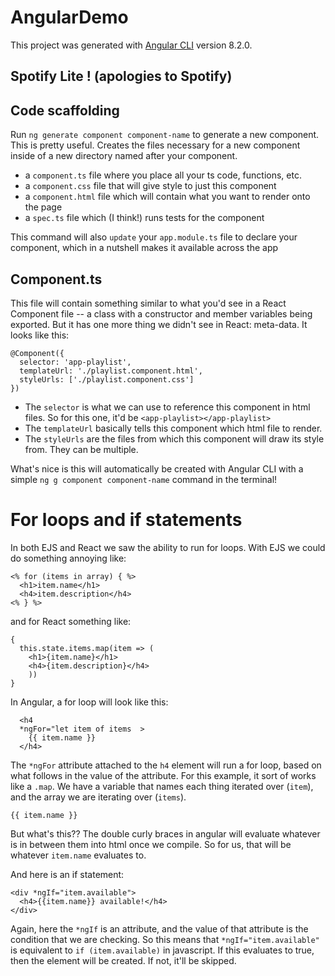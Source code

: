 # AngularDemo

This project was generated with [Angular CLI](https://github.com/angular/angular-cli) version 8.2.0.

## Spotify Lite ! (apologies to Spotify)



## Code scaffolding

Run `ng generate component component-name` to generate a new component. This is pretty useful. Creates the files necessary for a new component inside of a new directory named after your component.
- a `component.ts` file where you place all your ts code, functions, etc.
- a `component.css` file that will give style to just this component
- a `component.html` file which will contain what you want to render onto the page
- a `spec.ts` file which (I think!) runs tests for the component

This command will also `update` your `app.module.ts` file to declare your component, which in a nutshell makes it available across the app

## Component.ts

This file will contain something similar to what you'd see in a React Component file -- a class with a constructor and member variables being exported. But it has one more thing we didn't see in React: meta-data. It looks like this:
```
@Component({
  selector: 'app-playlist',
  templateUrl: './playlist.component.html',
  styleUrls: ['./playlist.component.css']
})
```
- The `selector` is what we can use to reference this component in html files. So for this one, it'd be `<app-playlist></app-playlist>`
- The `templateUrl` basically tells this component which html file to render.
- The `styleUrls` are the files from which this component will draw its style from. They can be multiple.

What's nice is this will automatically be created with  Angular CLI with a simple `ng g component component-name` command in the terminal!



# For loops and if statements
In both EJS and React we saw the ability to run for loops. With EJS we could do something annoying like:
```
<% for (items in array) { %>
  <h1>item.name</h1>
  <h4>item.description</h4>
<% } %>
```

and for React something like:
```
{
  this.state.items.map(item => (
    <h1>{item.name}</h1>
    <h4>{item.description}</h4>
    ))
}
```

In Angular, a for loop will look like this:
```
  <h4
  *ngFor="let item of items  >
    {{ item.name }}
  </h4>
```
The `*ngFor` attribute attached to the `h4` element will run a for loop, based on what follows in the value of the attribute. For this example, it sort of works like a `.map`. We have a variable that names each thing iterated over (`item`), and the array we are iterating over (`items`).

```
{{ item.name }}
```
But what's this?? The double curly braces in angular will evaluate whatever is in between them into html once we compile. So for us, that will be whatever `item.name` evaluates to.

And here is an if statement:
```
<div *ngIf="item.available">
  <h4>{{item.name}} available!</h4>
</div>
```
Again, here the `*ngIf` is an attribute, and the value of that attribute is the condition that we are checking. So this means that `*ngIf="item.available"` is equivalent to `if (item.available)` in javascript. If this evaluates to true, then the element will be created. If not, it'll be skipped.
